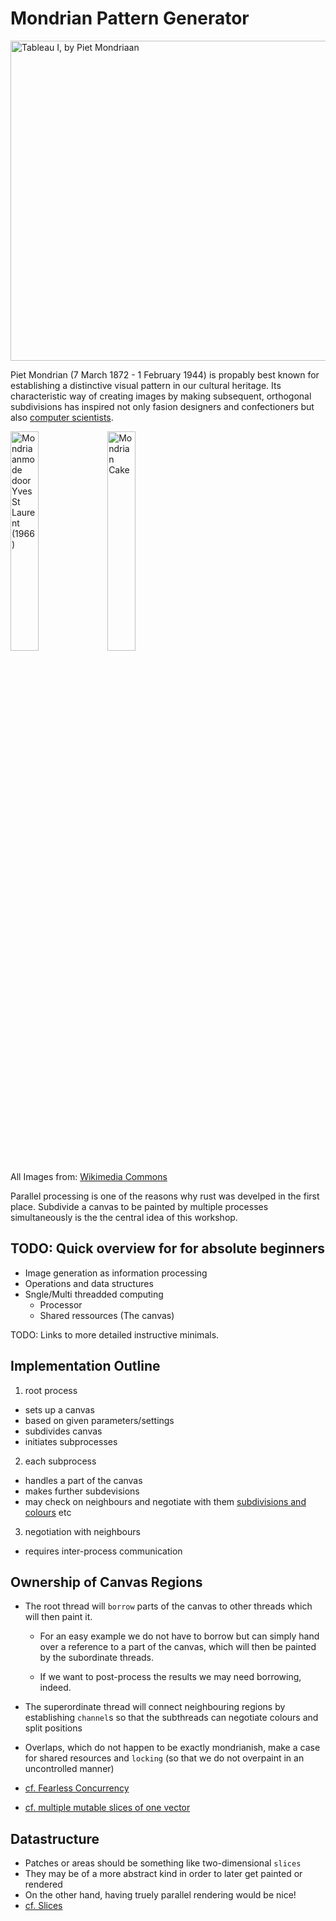 Mondrian Pattern Generator
==========================

<a title="Piet Mondrian [Public domain], via Wikimedia Commons" href="https://commons.wikimedia.org/wiki/File%3ATableau_I%2C_by_Piet_Mondriaan.jpg"><img width="512" alt="Tableau I, by Piet Mondriaan" src="https://upload.wikimedia.org/wikipedia/commons/thumb/3/36/Tableau_I%2C_by_Piet_Mondriaan.jpg/512px-Tableau_I%2C_by_Piet_Mondriaan.jpg"/>
</a>


Piet Mondrian (7 March 1872 - 1 February 1944) is propably best known for establishing a distinctive visual pattern in our cultural heritage. Its characteristic way of creating images by making subsequent, orthogonal subdivisions has inspired not only fasion designers and confectioners but also [computer scientists](https://github.com/qiyuangong/Mondrian).

<a title="By Eric Koch / Anefo (Nationaal Archief) [CC BY-SA 3.0 (http://creativecommons.org/licenses/by-sa/3.0)], via Wikimedia Commons" href="https://commons.wikimedia.org/wiki/File%3AMondriaanmode_door_Yves_St_Laurent_(1966).jpg"><img width="30%" alt="Mondriaanmode door Yves St Laurent (1966)" src="https://upload.wikimedia.org/wikipedia/commons/thumb/0/0f/Mondriaanmode_door_Yves_St_Laurent_%281966%29.jpg/512px-Mondriaanmode_door_Yves_St_Laurent_%281966%29.jpg"/></a>
<a title="By Heidi De Vries [CC BY 2.0 (http://creativecommons.org/licenses/by/2.0)], via Wikimedia Commons" href="https://commons.wikimedia.org/wiki/File%3AMondrian_Cake.jpg"><img width="30%" alt="Mondrian Cake" src="https://upload.wikimedia.org/wikipedia/commons/thumb/2/2e/Mondrian_Cake.jpg/512px-Mondrian_Cake.jpg"/></a>

All Images from: [Wikimedia Commons](https://commons.wikimedia.org/)


Parallel processing is one of the reasons why rust was develped in the first place. Subdivide a canvas to be painted by multiple processes simultaneously is the the central idea of this workshop.

TODO: Quick overview for for absolute beginners
-----------------------------------------------

* Image generation as information processing
* Operations and data structures
* Sngle/Multi threadded computing
    * Processor
    * Shared ressources (The canvas)

TODO: Links to more detailed instructive minimals.

Implementation Outline
----------------------

1) root process
* sets up a canvas
* based on given parameters/settings
* subdivides canvas
* initiates subprocesses
2) each subprocess
* handles a part of the canvas
* makes further subdevisions
* may check on neighbours and negotiate with them [subdivisions and colours](mondrian-rules_avoid-unlucky-encounters.png) etc
3) negotiation with neighbours
* requires inter-process communication

Ownership of Canvas Regions
---------------------------

* The root thread will `borrow` parts of the canvas to other threads which will then paint it.

  * For an easy example we do not have to borrow but can simply hand over a reference to a part of the canvas, which will then be painted by the subordinate threads.

  * If we want to post-process the results we may need borrowing, indeed.

* The superordinate thread will connect neighbouring regions by establishing `channel`s so that the subthreads can negotiate colours and split positions
* Overlaps, which do not happen to be exactly mondrianish, make a case for shared resources and `locking` (so that we do not overpaint in an uncontrolled manner)
* [cf. Fearless Concurrency](https://blog.rust-lang.org/2015/04/10/Fearless-Concurrency.html)
* [cf. multiple mutable slices of one vector](https://coderwall.com/p/w1yuza/take-two-or-more-mutable-slices-from-a-vector-in-rust)

Datastructure
-------------
* Patches or areas should be something like two-dimensional `slices`
* They may be of a more abstract kind in order to later get painted or rendered
* On the other hand, having truely parallel rendering would be nice!
* [cf. Slices](http://rustbyexample.com/primitives/array.html)
